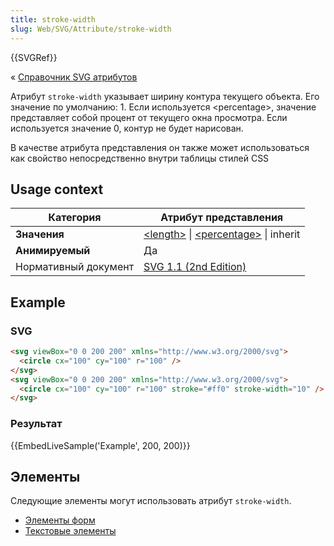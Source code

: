 ```yaml
---
title: stroke-width
slug: Web/SVG/Attribute/stroke-width
---
```


{{SVGRef}}

« [Справочник SVG атрибутов](/ru/docs/Web/SVG/Attribute)

Атрибут `stroke-width` указывает ширину контура текущего объекта. Его значение по умолчанию: 1. Если используется \<percentage>, значение представляет собой процент от текущего окна просмотра. Если используется значение 0, контур не будет нарисован.

В качестве атрибута представления он также может использоваться как свойство непосредственно внутри таблицы стилей CSS

## Usage context

| **Категория**        | Атрибут представления                                                                                   |
| -------------------- | ------------------------------------------------------------------------------------------------------- |
| **Значения**         | [\<length>](/en-US/SVG/Content_type#length) \| [\<percentage>](/en-US/SVG/Content_type#percentage) \| inherit |
| **Анимируемый**      | Да                                                                                                      |
| Нормативный документ | [SVG 1.1 (2nd Edition)](https://www.w3.org/TR/SVG/painting.html#StrokeWidthProperty)                     |

## Example

### SVG

```html
<svg viewBox="0 0 200 200" xmlns="http://www.w3.org/2000/svg">
  <circle cx="100" cy="100" r="100" />
</svg>
<svg viewBox="0 0 200 200" xmlns="http://www.w3.org/2000/svg">
  <circle cx="100" cy="100" r="100" stroke="#ff0" stroke-width="10" />
</svg>
```

### Результат

{{EmbedLiveSample('Example', 200, 200)}}

## Элементы

Следующие элементы могут использовать атрибут `stroke-width`.

- [Элементы форм](/ru/docs/SVG/Element#shape)
- [Текстовые элементы](/ru/docs/SVG/Element#textcontent)
